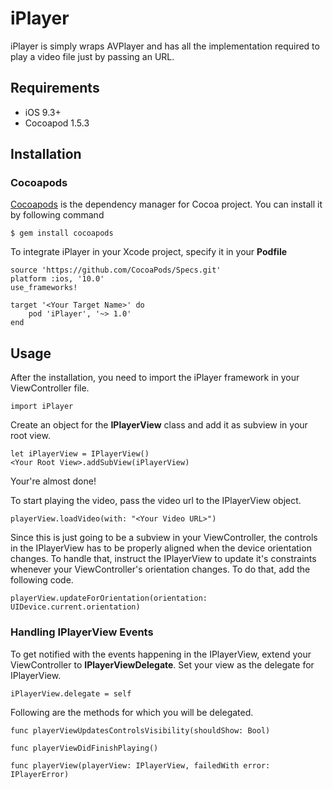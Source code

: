 # iPlayer

iPlayer is simply wraps AVPlayer and has all the implementation required to play a video file just by passing an URL.

## Requirements

* iOS 9.3+
* Cocoapod 1.5.3
## Installation

### Cocoapods

[Cocoapods](https://cocoapods.org) is the dependency manager for Cocoa project. You can install it by following command

```
$ gem install cocoapods

```
To integrate iPlayer in your Xcode project, specify it in your **Podfile**

```
source 'https://github.com/CocoaPods/Specs.git'
platform :ios, '10.0'
use_frameworks!

target '<Your Target Name>' do
    pod 'iPlayer', '~> 1.0'
end
```

## Usage

After the installation, you need to import the iPlayer framework in your ViewController file.

```
import iPlayer
```

Create an object for the **IPlayerView** class and add it as subview in your root view.

```
let iPlayerView = IPlayerView()
<Your Root View>.addSubView(iPlayerView)
```

Your're almost done!

To start playing the video, pass the video url to the IPlayerView object.

```
playerView.loadVideo(with: "<Your Video URL>")
```
Since this is just going to be a subview in your ViewController, the controls in the IPlayerView has to be properly aligned when the device orientation changes. To handle that, instruct the IPlayerView to update it's constraints whenever your ViewController's orientation changes. To do that, add the following code.

```
playerView.updateForOrientation(orientation: UIDevice.current.orientation)
```

### Handling IPlayerView Events

To get notified with the events happening in the IPlayerView, extend your ViewController to **IPlayerViewDelegate**. Set your view as the delegate for IPlayerView.

```
iPlayerView.delegate = self
```

Following are the methods for which you will be delegated.

```
func playerViewUpdatesControlsVisibility(shouldShow: Bool)

func playerViewDidFinishPlaying()

func playerView(playerView: IPlayerView, failedWith error: IPlayerError)
```

